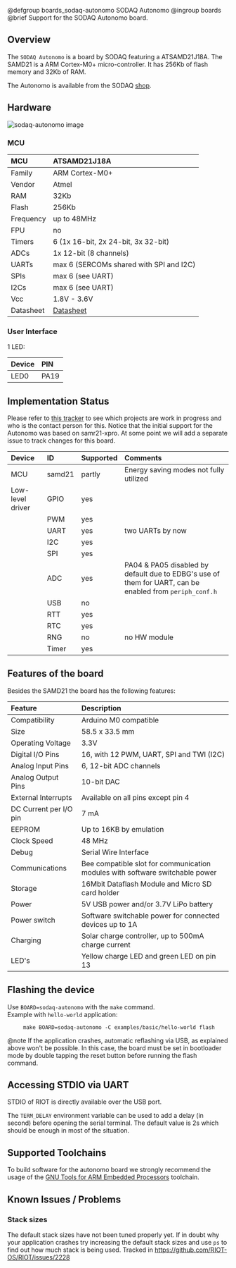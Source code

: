 @defgroup   boards_sodaq-autonomo SODAQ Autonomo
@ingroup    boards
@brief      Support for the SODAQ Autonomo board.

## Overview

The `SODAQ Autonomo` is a board by SODAQ featuring a ATSAMD21J18A. The SAMD21
is a ARM Cortex-M0+ micro-controller.  It has 256Kb of flash memory and 32Kb of
RAM.

The Autonomo is available from the SODAQ [shop](http://shop.sodaq.com/).

## Hardware

![sodaq-autonomo image](https://support.sodaq.com/Boards/Autonomo/sodaq_autonomo.png)


### MCU
| MCU        | ATSAMD21J18A      |
|:------------- |:--------------------- |
| Family | ARM Cortex-M0+        |
| Vendor        | Atmel                 |
| RAM        | 32Kb                  |
| Flash      | 256Kb             |
| Frequency  | up to 48MHz |
| FPU        | no                |
| Timers | 6 (1x 16-bit, 2x 24-bit, 3x 32-bit)   |
| ADCs       | 1x 12-bit (8 channels)            |
| UARTs      | max 6 (SERCOMs shared with SPI and I2C)               |
| SPIs       | max 6 (see UART)                  |
| I2Cs       | max 6 (see UART)              |
| Vcc        | 1.8V - 3.6V           |
| Datasheet  | [Datasheet](http://ww1.microchip.com/downloads/en/DeviceDoc/SAM_D21_DA1_Family_Data%20Sheet_DS40001882E.pdf) |

### User Interface

1 LED:

| Device | PIN |
|:------ |:--- |
| LED0   | PA19 |


## Implementation Status

Please refer to [this tracker](https://github.com/RIOT-OS/RIOT/issues/1646)
to see which projects are work in progress and who is the contact person for
this.  Notice that the initial support for the Autonomo was based on
samr21-xpro.  At some point we will add a separate issue to track changes for
this board.

| Device | ID        | Supported | Comments  |
|:------------- |:------------- |:------------- |:------------- |
| MCU        | samd21    | partly    | Energy saving modes not fully utilized|
| Low-level driver | GPIO    | yes       | |
|        | PWM       | yes       | |
|        | UART      | yes       | two UARTs by now|
|        | I2C       | yes       | |
|        | SPI       | yes       | |
|        | ADC       | yes       | PA04 & PA05 disabled by default due to EDBG's use of them for UART, can be enabled from `periph_conf.h`|
|        | USB       | no        | |
|        | RTT       | yes       | |
|        | RTC       | yes       | |
|        | RNG       | no        | no HW module |
|        | Timer     | yes       | |



## Features of the board

Besides the SAMD21 the board has the following features:

| Feature | Description |
|:------ |:--- |
| Compatibility        | Arduino M0 compatible |
| Size                 | 58.5 x 33.5 mm |
| Operating Voltage    | 3.3V |
| Digital I/O Pins     | 16, with 12 PWM, UART, SPI and TWI (I2C) |
| Analog Input Pins    | 6, 12-bit ADC channels |
| Analog Output Pins   | 10-bit DAC |
| External Interrupts  | Available on all pins except pin 4 |
| DC Current per I/O pin | 7 mA |
| EEPROM               | Up to 16KB by emulation |
| Clock Speed          | 48 MHz |
| Debug                | Serial Wire Interface |
| Communications       | Bee compatible slot for communication modules with software switchable power |
| Storage              | 16Mbit Dataflash Module and Micro SD card holder |
| Power                | 5V USB power and/or 3.7V LiPo battery |
| Power switch         | Software switchable power for connected devices up to 1A |
| Charging             | Solar charge controller, up to 500mA charge current|
| LED's                | Yellow charge LED and green LED on pin 13 |

## Flashing the device

Use `BOARD=sodaq-autonomo` with the `make` command.<br/>
Example with `hello-world` application:
```
     make BOARD=sodaq-autonomo -C examples/basic/hello-world flash
```

@note     If the application crashes, automatic reflashing via USB, as explained
          above won't be possible. In this case, the board must be set in
          bootloader mode by double tapping the reset button before running the
          flash command.

## Accessing STDIO via UART

STDIO of RIOT is directly available over the USB port.

The `TERM_DELAY` environment variable can be used to add a delay (in second)
before opening the serial terminal. The default value is 2s which should be
enough in most of the situation.

## Supported Toolchains

To build software for the autonomo board we strongly recommend the usage of
the [GNU Tools for ARM Embedded Processors](https://launchpad.net/gcc-arm-embedded) toolchain.

## Known Issues / Problems

### Stack sizes
The default stack sizes have not been tuned properly yet. If in doubt why
your application crashes try increasing the default stack sizes and use `ps` to
find out how much stack is being used.
Tracked in https://github.com/RIOT-OS/RIOT/issues/2228
